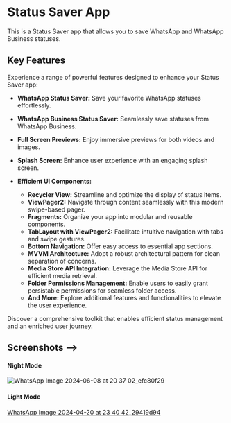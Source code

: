 # Status Saver App

This is a Status Saver app that allows you to save WhatsApp and WhatsApp Business statuses.

    
## Key Features

Experience a range of powerful features designed to enhance your Status Saver app:

- **WhatsApp Status Saver:** Save your favorite WhatsApp statuses effortlessly.
- **WhatsApp Business Status Saver:** Seamlessly save statuses from WhatsApp Business.
- **Full Screen Previews:** Enjoy immersive previews for both videos and images.
- **Splash Screen:** Enhance user experience with an engaging splash screen.
- **Efficient UI Components:**

    - **Recycler View:** Streamline and optimize the display of status items.
    - **ViewPager2:** Navigate through content seamlessly with this modern swipe-based pager.
    - **Fragments:** Organize your app into modular and reusable components.
    - **TabLayout with ViewPager2:** Facilitate intuitive navigation with tabs and swipe gestures.
    - **Bottom Navigation:** Offer easy access to essential app sections.
  - **MVVM Architecture:** Adopt a robust architectural pattern for clean separation of concerns.
  - **Media Store API Integration:** Leverage the Media Store API for efficient media retrieval.
   - **Folder Permissions Management:** Enable users to easily grant persistable permissions for seamless folder access.
  - **And More:** Explore additional features and functionalities to elevate the user experience.

Discover a comprehensive toolkit that enables efficient status management and an enriched user journey.
## Screenshots -->
#### Night Mode
![WhatsApp Image 2024-06-08 at 20 37 02_efc80f29](https://github.com/MuneshSaini/StatusVault/assets/136725215/cb5d4c7d-3ced-44f6-8674-89637690e4c8)

#### Light Mode
[WhatsApp Image 2024-04-20 at 23 40 42_29419d94](https://github.com/MuneshSaini/StatusVault/assets/136725215/af43bb83-cbfb-4e45-9dba-02b1c6742e26)
